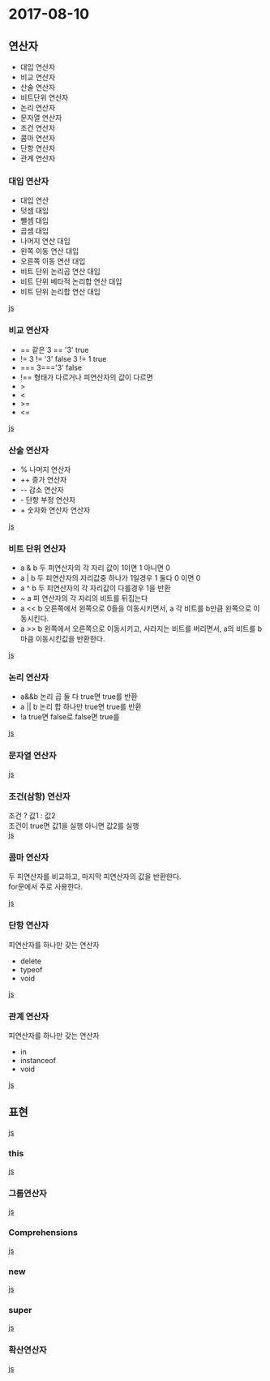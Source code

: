 # 2017-08-10

## 연산자
<ul>
    <li>대입 연산자</li>
    <li>비교 연산자</li>
    <li>산술 연산자</li>
    <li>비트단위 연산자</li>
    <li>논리 연산자</li>
    <li>문자열 연산자</li>
    <li>조건 연산자</li>
    <li>콤마 연산자</li>
    <li>단항 연산자</li>
    <li>관계 연산자</li>
</ul>

### 대입 연산자
<ul>
    <li>대입 연산</li>
    <li>덧셈 대입</li>
    <li>뺄셈 대입</li>
    <li>곱셈 대입</li>
    <li>나머지 연산 대입</li>
    <li>왼쪽 이동 연산 대입</li>
    <li>오른쪽 이동 연산 대입</li>
    <li>비트 단위 논리곱 연산 대입</li>
    <li>비트 단위 베타적 논리합 연산 대입</li>
    <li>비트 단위 논리합 연산 대입</li>
</ul>

[js](1_operators.js)
### 비교 연산자
<ul>
    <li>== 같은 3 == '3' true</li>
    <li>!= 3 != '3' false 3 != 1 true</li>
    <li>=== 3==='3' false</li>
    <li>!== 형태가 다르거나 피연산자의 값이 다르면</li>
    <li>></li>
    <li><</li>
    <li>>=</li>
    <li><=</li>
</ul>

[js](2_operators.js)
### 산술 연산자
<ul>
    <li>% 나머지 연산자</li>
    <li>++ 증가 연산자</li>
    <li>-- 감소 연산자</li>
    <li>- 단항 부정 연산자</li>
    <li>+ 숫자화 연산자 연산자</li>
</ul>

[js](3_operators.js)
### 비트 단위 연산자
<ul>
    <li>a & b 두 피연산자의 각 자리 값이 1이면 1 아니면 0</li>
    <li>a | b 두 피연산자의 자리값중 하나가 1일경우 1 둘다 0 이면 0</li>
    <li>a ^ b 두 피연산자의 각 자리값이 다를경우 1을 반환</li>
    <li>~ a 피 연산자의 각 자리의 비트를 뒤집는다</li>
    <li>a << b 오른쪽에서 왼쪽으로 0들을 이동시키면서, a 각 비트를 b만큼 왼쪽으로 이동시킨다.</li>
    <li>a >> b 왼쪽에서 오른쪽으로 이동시키고, 사라지는 비트를 버리면서, a의 비트를 b마큼 이동시킨값을 반환한다.</li>
</ul>

[js](4_operators.js)
### 논리 연산자
<ul>
    <li>a&&b 논리 곱 둘 다 true면 true를 반환</li>
    <li>a || b 논리 합 하나만 true면 true를 반환</li>
    <li>!a true면 false로 false면 true를</li>
</ul>

[js](5_operators.js)
### 문자열 연산자

[js](6_operators.js)

### 조건(삼항) 연산자

조건 ? 값1 : 값2<br>
조건이 true면 값1을 실행 아니면 값2를 실행<br>
[js](7_operators.js)
### 콤마 연산자
두 피연산자를 비교하고, 마지막 피연산자의 값을 반환한다.<br>
for문에서 주로 사용한다.<br>

[js](8_operators.js)
### 단항 연산자

피연산자를 하나만 갖는 연산자<br>
<ul>
    <li>delete</li>
    <li>typeof</li>
    <li>void</li>
</ul>

[js](9_operators.js)
### 관계 연산자

피연산자를 하나만 갖는 연산자<br>
<ul>
    <li>in</li>
    <li>instanceof</li>
    <li>void</li>
</ul>

[js](10_operators.js)
## 표현
[js](1_expressions.js)
### this
[js](2_expressions.js)
### 그룹연산자
[js](3_expressions.js)
### Comprehensions
[js](4_expressions.js)
### new
[js](5_expressions.js)
### super
[js](6_expressions.js)
### 확산연산자
[js](7_expressions.js)